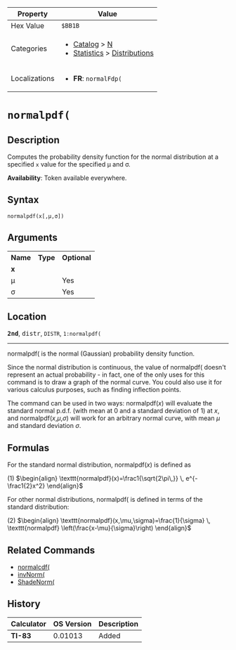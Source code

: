 | Property      | Value |
|---------------|-------|
| Hex Value     | `$BB1B`|
| Categories    | <ul><li>[Catalog](<../categories/Catalog.md>) > [N](<../categories/Catalog.md#N>)</li><li>[Statistics](<../categories/Statistics.md>) > [Distributions](<../categories/Statistics.md#Distributions>)</li></ul> |
| Localizations | <ul><li><b>FR</b>: `normalFdp(`</li></ul> |

# `normalpdf(`

## Description
Computes the probability density function for the normal distribution at a specified `x` value for the specified μ and σ.


<b>Availability</b>: Token available everywhere.

## Syntax
`normalpdf(x[,μ,σ])`

## Arguments
<table>
<tr><th>Name</th><th>Type</th><th>Optional</th></tr>

<tr><td><b>x</b></td><td></td><td></td></tr>

<tr><td>μ</td><td></td><td>Yes</td></tr>

<tr><td>σ</td><td></td><td>Yes</td></tr>

</table>

## Location
<tt><kbd><b>2nd</b></kbd></tt>, <kbd>distr</kbd>, `DISTR`, `1:normalpdf(`
<hr>

normalpdf( is the normal (Gaussian) probability density function.

Since the normal distribution is continuous, the value of normalpdf( doesn't represent an actual probability - in fact, one of the only uses for this command is to draw a graph of the normal curve. You could also use it for various calculus purposes, such as finding inflection points.

The command can be used in two ways: normalpdf(_x_) will evaluate the standard normal p.d.f. (with mean at 0 and a standard deviation of 1) at _x_, and normalpdf(_x_,_μ_,_σ_) will work for an arbitrary normal curve, with mean _μ_ and standard deviation _σ_.

## Formulas

For the standard normal distribution, normalpdf(_x_) is defined as

(1) $`\begin{align} \texttt{normalpdf}(x)=\frac1{\sqrt{2\pi\,}} \, e^{-\frac1{2}x^2} \end{align}`$ 

For other normal distributions, normalpdf( is defined in terms of the standard distribution:

(2) $`\begin{align} \texttt{normalpdf}(x,\mu,\sigma)=\frac{1}{\sigma} \, \texttt{normalpdf} \left(\frac{x-\mu}{\sigma}\right) \end{align}`$ 

## Related Commands

*   [normalcdf(](/normalcdf)
*   [invNorm(](/invnorm)
*   [ShadeNorm(](/shadenorm)

## History
| Calculator | OS Version | Description |
|------------|------------|-------------|
| <b>TI-83</b> | 0.01013 | Added |


